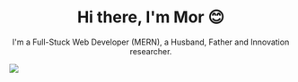 <h1 align='center'> Hi there, I'm Mor 😊</h1>
<p align='center'> I'm a Full-Stuck Web Developer (MERN), a Husband, Father and Innovation researcher.</p>

 <a href="https://www.linkedin.com/in/alexandresanlim/">
    <img src="https://img.shields.io/badge/linkedin-%230077B5.svg?&style=for-the-badge&logo=linkedin&logoColor=white" />